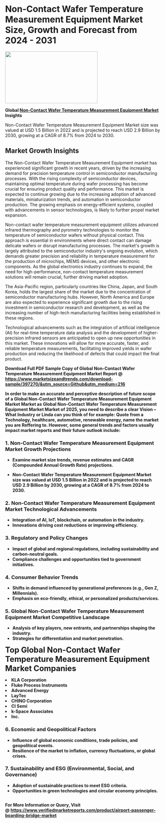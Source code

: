 <H1>Non-Contact Wafer Temperature Measurement Equipment Market Size, Growth and Forecast from 2024 - 2031</H1><img class="aligncenter size-medium wp-image-584254" src="https://thirdeyenews.in/wp-content/uploads/2024/09/Global-Market-Research-300x168.jpeg" alt="" width="300" height="168" /><p><strong>Global&nbsp;<a href="https://www.marketsizeandtrends.com/download-sample/397270/&amp;utm_source=Github&utm_medium=216">Non-Contact Wafer Temperature Measurement Equipment Market</a> Insights</strong></p><p>Non-Contact Wafer Temperature Measurement Equipment Market size was valued at USD 1.5 Billion in 2022 and is projected to reach USD 2.9 Billion by 2030, growing at a CAGR of 8.7% from 2024 to 2030.</p><p><h2>Market Growth Insights</h2> <p>The Non-Contact Wafer Temperature Measurement Equipment market has experienced significant growth in recent years, driven by the increasing demand for precision temperature control in semiconductor manufacturing processes. With the rising complexity of semiconductor devices, maintaining optimal temperature during wafer processing has become crucial for ensuring product quality and performance. This market is expected to continue growing due to the increasing adoption of advanced materials, miniaturization trends, and automation in semiconductor production. The growing emphasis on energy-efficient systems, coupled with advancements in sensor technologies, is likely to further propel market expansion.</p> <p><strong></strong></p> <p>Non-contact wafer temperature measurement equipment utilizes advanced infrared thermography and pyrometry technologies to monitor the temperature of semiconductor wafers without physical contact. This approach is essential in environments where direct contact can damage delicate wafers or disrupt manufacturing processes. The market's growth is largely attributed to the semiconductor industry's ongoing evolution, which demands greater precision and reliability in temperature measurement for the production of microchips, MEMS devices, and other electronic components. As the global electronics industry continues to expand, the need for high-performance, non-contact temperature measurement solutions will remain crucial, further driving market adoption.</p> <p>The Asia-Pacific region, particularly countries like China, Japan, and South Korea, holds the largest share of the market due to the concentration of semiconductor manufacturing hubs. However, North America and Europe are also expected to experience significant growth due to the rising investment in semiconductor research and development, as well as the increasing number of high-tech manufacturing facilities being established in these regions.</p> <p>Technological advancements such as the integration of artificial intelligence (AI) for real-time temperature data analysis and the development of higher-precision infrared sensors are anticipated to open up new opportunities in this market. These innovations will allow for more accurate, faster, and reliable temperature measurements, facilitating improved yields in wafer production and reducing the likelihood of defects that could impact the final product.</p> <p><strong></p><p><span class=""><strong>Download Full PDF Sample Copy of Global Non-Contact Wafer Temperature Measurement Equipment Market Report</strong> @ <a href="https://www.marketsizeandtrends.com/download-sample/397270/&amp;utm_source=Github&utm_medium=216" target="_blank">https://www.marketsizeandtrends.com/download-sample/397270/&amp;utm_source=Github&utm_medium=216</a></span></p><p>In order to make an accurate and perceptive description of future scope of a Global&nbsp;Non-Contact Wafer Temperature Measurement Equipment Market Market as Global&nbsp;Non-Contact Wafer Temperature Measurement Equipment Market Market of 2025, you need to describe a clear Vision &ndash; What Industry or Linda can you think of for example: Quote from a Technology, healthcare, automotive, renewable energy, name the market you are Reffering to. However, some general trends and factors usually impact market reports and their future outlook include:</p><h3>1.&nbsp;<strong>Non-Contact Wafer Temperature Measurement Equipment Market Growth Projections</strong></h3><ul><li>Examine market size trends, revenue estimates and CAGR (Compounded Annual Growth Rate) projections.</li><li><p>Non-Contact Wafer Temperature Measurement Equipment Market size was valued at USD 1.5 Billion in 2022 and is projected to reach USD 2.9 Billion by 2030, growing at a CAGR of 8.7% from 2024 to 2030.</p></li></ul><h3>2.&nbsp;<strong>Non-Contact Wafer Temperature Measurement Equipment Market Technological Advancements</strong></h3><ul><li>Integration of AI, IoT, blockchain, or automation in the industry.</li><li>Innovations driving cost reductions or improving efficiency.</li></ul><h3>3.&nbsp;<strong>Regulatory and Policy Changes</strong></h3><ul><li>Impact of global and regional regulations, including sustainability and carbon-neutral goals.</li><li>Compliance challenges and opportunities tied to government initiatives.</li></ul><h3>4.&nbsp;<strong>Consumer Behavior Trends</strong></h3><ul><li>Shifts in demand influenced by generational preferences (e.g., Gen Z, Millennials).</li><li>Emphasis on eco-friendly, ethical, or personalized products/services.</li></ul><h3>5.&nbsp;<strong>Global Non-Contact Wafer Temperature Measurement Equipment Market Competitive Landscape</strong></h3><ul><li>Analysis of key players, new entrants, and partnerships shaping the industry.</li><li>Strategies for differentiation and market penetration.</li></ul><p data-pm-slice="1 1 []"><span style="color: inherit; font-family: inherit; font-size: 25px;">Top Global Non-Contact Wafer Temperature Measurement Equipment Market Companies</span></p><div class="" data-test-id=""><p><li>KLA Corporation</li><li> Fluke Process Instruments</li><li> Advanced Energy</li><li> LayTec</li><li> CHINO Corporation</li><li> CI Semi</li><li> k-Space Associates</li><li> Inc.</li></p></div><h3>6.&nbsp;<strong>Economic and Geopolitical Factors</strong></h3><ul><li>Influence of global economic conditions, trade policies, and geopolitical events.</li><li>Resilience of the market to inflation, currency fluctuations, or global crises.</li></ul><h3>7.&nbsp;<strong>Sustainability and ESG (Environmental, Social, and Governance)</strong></h3><ul><li>Adoption of sustainable practices to meet ESG criteria.</li><li>Opportunities in green technologies and circular economy principles.</li></ul><h2><strong style="font-size: 14px;">For More Information or Query, Visit @&nbsp;</strong><a style="background-color: #ffffff; font-size: 14px;" href="https://www.marketsizeandtrends.com/report/non-contact-wafer-temperature-measurement-equipment-market/" target="_blank">https://www.verifiedmarketreports.com/product/airport-passenger-boarding-bridge-market</a></h2>
